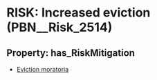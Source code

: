 # RISK: __Increased eviction__ (PBN__Risk_2514)

## Property: has_RiskMitigation

* [Eviction moratoria](PBN__Mitigation_269)

